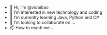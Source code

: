 - 👋 Hi, I’m @vidaibao
- 👀 I’m interested in new technology and coding
- 🌱 I’m currently learning Java, Python and C#
- 💞️ I’m looking to collaborate on ...
- 📫 How to reach me ...

<!---
vidaibao/vidaibao is a ✨ special ✨ repository because its `README.md` (this file) appears on your GitHub profile.
You can click the Preview link to take a look at your changes.
--->
